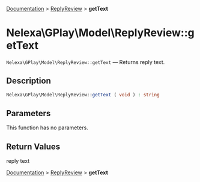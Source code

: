 [Documentation](../../README.md) > [ReplyReview](README.md) > **getText**

# Nelexa\GPlay\Model\ReplyReview::getText
`Nelexa\GPlay\Model\ReplyReview::getText` — Returns reply text.

## Description
```php
Nelexa\GPlay\Model\ReplyReview::getText ( void ) : string
```

## Parameters
This function has no parameters.

## Return Values
reply text

[Documentation](../../README.md) > [ReplyReview](README.md) > **getText**

